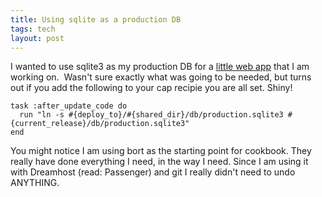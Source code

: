 ```yaml
---
title: Using sqlite as a production DB
tags: tech
layout: post
---
```

I wanted to use sqlite3 as my production DB for a <a href="http://github.com/csexton/cookbook/tree/master">little web app</a> that I am working on.  Wasn't sure exactly what was going to be needed, but turns out if you add the following to your cap recipie you are all set. Shiny!

    task :after_update_code do
      run "ln -s #{deploy_to}/#{shared_dir}/db/production.sqlite3 #{current_release}/db/production.sqlite3"
    end

You might notice I am using bort as the starting point for cookbook.  They really have done everything I need, in the way I need. Since I am using it with Dreamhost (read: Passenger) and git I really didn't need to undo ANYTHING.
